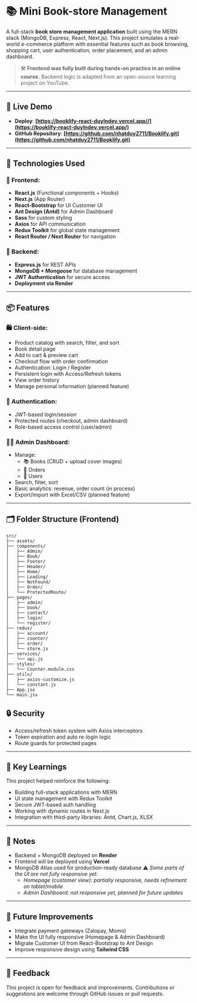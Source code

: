 # 📚 Mini Book-store Management

A full-stack **book store management application** built using the MERN stack (MongoDB, Express, React, Next.js). This project simulates a real-world e-commerce platform with essential features such as book browsing, shopping cart, user authentication, order placement, and an admin dashboard.

> 🛠️ **Frontend was fully built during hands-on practice in an online course.** Backend logic is adapted from an open-source learning project on YouTube.

---

## 🚀 Live Demo

- **Deploy**: **[https://booklify-react-duylndev.vercel.app//](https://booklify-react-duylndev.vercel.app/)**
- **GitHub Repository**: **[https://github.com/nhatduy2711/Booklify.git](https://github.com/nhatduy2711/Booklify.git)**

---

## 🔧 Technologies Used

### 🔹 Frontend:

- **React.js** (Functional components + Hooks)
- **Next.js** (App Router)
- **React-Bootstrap** for UI Customer UI
- **Ant Design (Antd)** for Admin Dashboard
- **Sass** for custom styling
- **Axios** for API communication
- **Redux Toolkit** for global state management
- **React Router / Next Router** for navigation

### 🔹 Backend:

- **Express.js** for REST APIs
- **MongoDB + Mongoose** for database management
- **JWT Authentication** for secure access
- **Deployment via Render**

---

## 📦 Features

### 🛍️ Client-side:

- Product catalog with search, filter, and sort
- Book detail page
- Add to cart & preview cart
- Checkout flow with order confirmation
- Authentication: Login / Register
- Persistent login with Access/Refresh tokens
- View order history
- Manage personal information (planned feature)

### 🔐 Authentication:

- JWT-based login/session
- Protected routes (checkout, admin dashboard)
- Role-based access control (user/admin)

### 🧑‍💼 Admin Dashboard:

- Manage:
  - 📚 Books (CRUD + upload cover images)
  - 🧾 Orders
  - 👤 Users
- Search, filter, sort
- Basic analytics: revenue, order count (in process)
- Export/import with Excel/CSV (planned feature)

---

## 🗂️ Folder Structure (Frontend)

```plaintext
src/
├── assets/
├── components/
│   ├── Admin/
│   ├── Book/
│   ├── Footer/
│   ├── Header/
│   ├── Home/
│   ├── Loading/
│   ├── NotFound/
│   ├── Order/
│   └── ProtectedRoute/
├── pages/
│   ├── admin/
│   ├── book/
│   ├── contact/
│   ├── login/
│   └── register/
├── redux/
│   ├── account/
│   ├── counter/
│   ├── order/
│   └── store.js
├── services/
│   └── api.js
├── styles/
│   └── Counter.module.css
├── utils/
│   ├── axios-customize.js
│   └── constant.js
├── App.jsx
└── main.jsx
```

## 🔒 Security

- Access/refresh token system with Axios interceptors
- Token expiration and auto re-login logic
- Route guards for protected pages

---

## 🧪 Key Learnings

This project helped reinforce the following:

- Building full-stack applications with MERN
- UI state management with Redux Toolkit
- Secure JWT-based auth handling
- Working with dynamic routes in Next.js
- Integration with third-party libraries: Antd, Chart.js, XLSX

---

## 📌 Notes

- Backend + MongoDB deployed on **Render**
- Frontend will be deployed using **Vercel**
- MongoDB Atlas used for production-ready database
  ⚠️ _Some parts of the UI are not fully responsive yet:_
  - _Homepage (customer view): partially responsive, needs refinement on tablet/mobile_
  - _Admin Dashboard: not responsive yet, planned for future updates_

---

## 🎯 Future Improvements

- Integrate payment gateways (Zalopay, Momo)
- Make the UI fully responsive (Homepage & Admin Dashboard)
- Migrate Customer UI from React-Bootstrap to Ant Design
- Improve responsive design using **Tailwind CSS**

---

## 💬 Feedback

This project is open for feedback and improvements. Contributions or suggestions are welcome through GitHub issues or pull requests.

```

```
